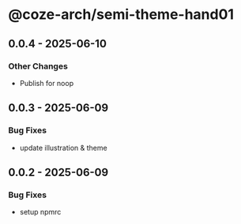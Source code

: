 # @coze-arch/semi-theme-hand01

## 0.0.4 - 2025-06-10

### Other Changes

- Publish for noop


## 0.0.3 - 2025-06-09

### Bug Fixes

- update illustration & theme


## 0.0.2 - 2025-06-09

### Bug Fixes

- setup npmrc

